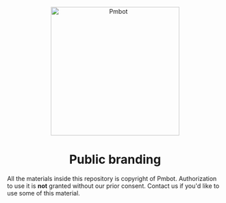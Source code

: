 <p align="center">
  <a href="https://pmbot.io">
    <img alt="Pmbot" src="https://raw.githubusercontent.com/pmbot-io/public-branding/master/logo/logo-horizontal.svg" width="300"/>
  </a>
</p>
<h1 align="center">Public branding</h1>

All the materials inside this repository is copyright of Pmbot. Authorization to use it is **not** granted without our prior consent. Contact us if you'd like to use some of this material.
